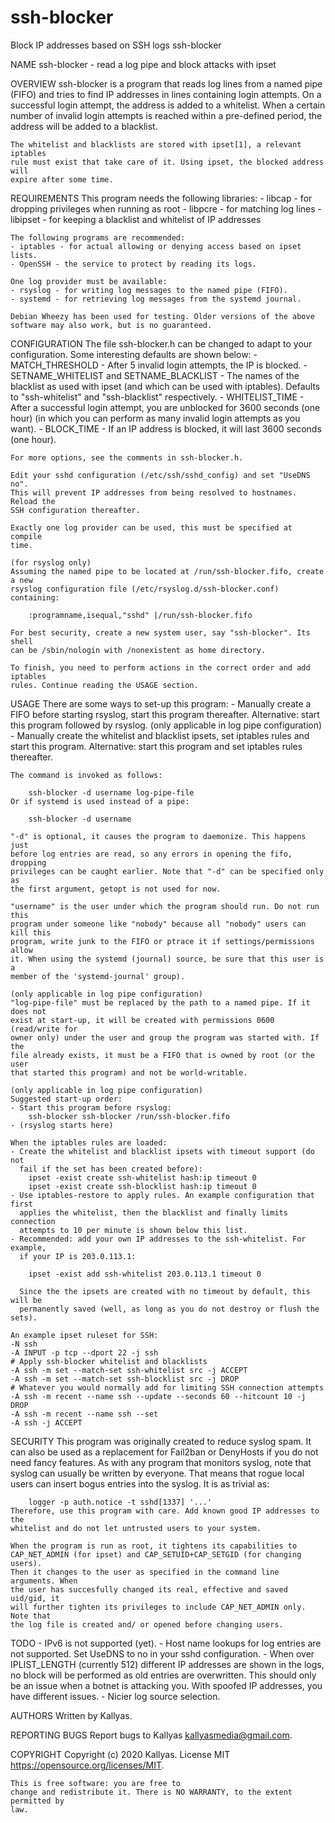 # ssh-blocker
Block IP addresses based on SSH logs 
ssh-blocker

NAME
    ssh-blocker - read a log pipe and block attacks with ipset

OVERVIEW
    ssh-blocker is a program that reads log lines from a named pipe (FIFO) and
    tries to find IP addresses in lines containing login attempts. On a
    successful login attempt, the address is added to a whitelist. When a
    certain number of invalid login attempts is reached within a pre-defined
    period, the address will be added to a blacklist.

    The whitelist and blacklists are stored with ipset[1], a relevant iptables
    rule must exist that take care of it. Using ipset, the blocked address will
    expire after some time.

REQUIREMENTS
    This program needs the following libraries:
    - libcap - for dropping privileges when running as root
    - libpcre - for matching log lines
    - libipset - for keeping a blacklist and whitelist of IP addresses

    The following programs are recommended:
    - iptables - for actual allowing or denying access based on ipset lists.
    - OpenSSH - the service to protect by reading its logs.

    One log provider must be available:
    - rsyslog - for writing log messages to the named pipe (FIFO).
    - systemd - for retrieving log messages from the systemd journal.

    Debian Wheezy has been used for testing. Older versions of the above
    software may also work, but is no guaranteed.

CONFIGURATION
    The file ssh-blocker.h can be changed to adapt to your configuration. Some
    interesting defaults are shown below:
    - MATCH_THRESHOLD - After 5 invalid login attempts, the IP is blocked.
    - SETNAME_WHITELIST and SETNAME_BLACKLIST - The names of the blacklist as
      used with ipset (and which can be used with iptables). Defaults to
      "ssh-whitelist" and "ssh-blacklist" respectively.
    - WHITELIST_TIME - After a successful login attempt, you are unblocked for
      3600 seconds (one hour) (in which you can perform as many invalid login
      attempts as you want).
    - BLOCK_TIME - If an IP address is blocked, it will last 3600 seconds (one
      hour).

    For more options, see the comments in ssh-blocker.h.

    Edit your sshd configuration (/etc/ssh/sshd_config) and set "UseDNS no".
    This will prevent IP addresses from being resolved to hostnames. Reload the
    SSH configuration thereafter.

    Exactly one log provider can be used, this must be specified at compile
    time.

    (for rsyslog only)
    Assuming the named pipe to be located at /run/ssh-blocker.fifo, create a new
    rsyslog configuration file (/etc/rsyslog.d/ssh-blocker.conf) containing:

        :programname,isequal,"sshd" |/run/ssh-blocker.fifo

    For best security, create a new system user, say "ssh-blocker". Its shell
    can be /sbin/nologin with /nonexistent as home directory.

    To finish, you need to perform actions in the correct order and add iptables
    rules. Continue reading the USAGE section.

USAGE
    There are some ways to set-up this program:
    - Manually create a FIFO before starting rsyslog, start this program
      thereafter. Alternative: start this program followed by rsyslog.  (only
      applicable in log pipe configuration)
    - Manually create the whitelist and blacklist ipsets, set iptables rules and
      start this program. Alternative: start this program and set iptables
      rules thereafter.

    The command is invoked as follows:

        ssh-blocker -d username log-pipe-file
    Or if systemd is used instead of a pipe:

        ssh-blocker -d username

    "-d" is optional, it causes the program to daemonize. This happens just
    before log entries are read, so any errors in opening the fifo, dropping
    privileges can be caught earlier. Note that "-d" can be specified only as
    the first argument, getopt is not used for now.

    "username" is the user under which the program should run. Do not run this
    program under someone like "nobody" because all "nobody" users can kill this
    program, write junk to the FIFO or ptrace it if settings/permissions allow
    it. When using the systemd (journal) source, be sure that this user is a
    member of the 'systemd-journal' group).

    (only applicable in log pipe configuration)
    "log-pipe-file" must be replaced by the path to a named pipe. If it does not
    exist at start-up, it will be created with permissions 0600 (read/write for
    owner only) under the user and group the program was started with. If the
    file already exists, it must be a FIFO that is owned by root (or the user
    that started this program) and not be world-writable.

    (only applicable in log pipe configuration)
    Suggested start-up order:
    - Start this program before rsyslog:
        ssh-blocker ssh-blocker /run/ssh-blocker.fifo
    - (rsyslog starts here)

    When the iptables rules are loaded:
    - Create the whitelist and blacklist ipsets with timeout support (do not
      fail if the set has been created before):
        ipset -exist create ssh-whitelist hash:ip timeout 0
        ipset -exist create ssh-blocklist hash:ip timeout 0
    - Use iptables-restore to apply rules. An example configuration that first
      applies the whitelist, then the blacklist and finally limits connection
      attempts to 10 per minute is shown below this list.
    - Recommended: add your own IP addresses to the ssh-whitelist. For example,
      if your IP is 203.0.113.1:

        ipset -exist add ssh-whitelist 203.0.113.1 timeout 0

      Since the the ipsets are created with no timeout by default, this will be
      permanently saved (well, as long as you do not destroy or flush the sets).

    An example ipset ruleset for SSH:
    -N ssh
    -A INPUT -p tcp --dport 22 -j ssh
    # Apply ssh-blocker whitelist and blacklists
    -A ssh -m set --match-set ssh-whitelist src -j ACCEPT
    -A ssh -m set --match-set ssh-blocklist src -j DROP
    # Whatever you would normally add for limiting SSH connection attempts
    -A ssh -m recent --name ssh --update --seconds 60 --hitcount 10 -j DROP
    -A ssh -m recent --name ssh --set
    -A ssh -j ACCEPT

SECURITY
    This program was originally created to reduce syslog spam. It can also be
    used as a replacement for Fail2ban or DenyHosts if you do not need fancy
    features. As with any program that monitors syslog, note that syslog can
    usually be written by everyone. That means that rogue local users can
    insert bogus entries into the syslog. It is as trivial as:

        logger -p auth.notice -t sshd[1337] '...'
    Therefore, use this program with care. Add known good IP addresses to the
    whitelist and do not let untrusted users to your system.

    When the program is run as root, it tightens its capabilities to
    CAP_NET_ADMIN (for ipset) and CAP_SETUID+CAP_SETGID (for changing users).
    Then it changes to the user as specified in the command line arguments. When
    the user has succesfully changed its real, effective and saved uid/gid, it
    will further tighten its privileges to include CAP_NET_ADMIN only. Note that
    the log file is created and/ or opened before changing users.

TODO
    - IPv6 is not supported (yet).
    - Host name lookups for log entries are not supported. Set UseDNS to no in
      your sshd configuration.
    - When over IPLIST_LENGTH (currently 512) different IP addresses are shown
      in the logs, no block will be performed as old entries are overwritten.
      This should only be an issue when a botnet is attacking you. With spoofed
      IP addresses, you have different issues.
    - Nicier log source selection.

AUTHORS
    Written by Kallyas.

REPORTING BUGS
    Report bugs to Kallyas <kallyasmedia@gmail.com>.

COPYRIGHT
    Copyright (c) 2020 Kallyas. License MIT
    <https://opensource.org/licenses/MIT>. 
    
    This is free software: you are free to
    change and redistribute it. There is NO WARRANTY, to the extent permitted by
    law.
